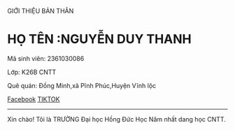 <!DOCTYPE html>
<html lang="en">
<head>
    <meta charset="UTF-8">
    <meta name="viewport" content="width=device-width, initial-scale=1.0">
    <title>Giới thiệu bản thân</title>
    <link rel="stylesheet" href="styles.css">
</head>
<body>
    <div class="container">
        <div class="profile">
        <inmg src="img-avatar.png"alt="Avatar"
        img{
            border-radius: 50%;
        }  
            <p> GIỚI THIỆU BẢN THÂN</p>
            <h1> HỌ TÊN :NGUYỄN DUY THANH</h1>
            <p>Mã sinh viên: 2361030086</p>
            <p>Lớp: K26B CNTT</p>
            <p>Quê quán: Đồng Minh,xã Pĩnh Phúc,Huyện Vĩnh lộc </p>
            <div class="social-links">
                <a href="https://www.facebook.com/profile.php?id=61556218571675&mibextid=LQQJ4d" target="_blank">Facebook</a>
                <a href="https://www.tiktok.com/@thanhdubai020906?_t=8mCSm5CEtxo&_r=1" target="_blank">TIKTOK</a>
            </div>
            <hr>
            <p class="intro">Xin chào! Tôi là TRƯỜNG Đại học Hồng Đức Học Năm nhất dang học CNTT.</p>
        </div>
    </div>
</body>
</html>
